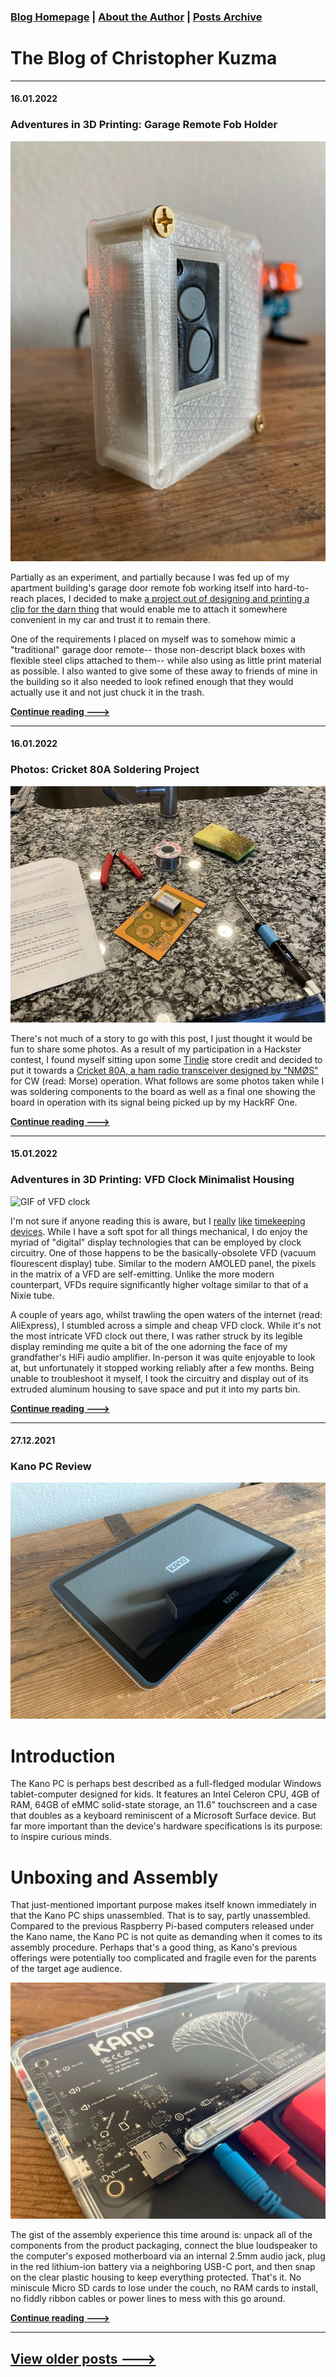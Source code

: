 ### [Blog Homepage](https://github.com/ckuzma/blog) | [About the Author](https://ckuzma.github.io/) | [Posts Archive](/posts)
# The Blog of Christopher Kuzma

----

#### 16.01.2022
### Adventures in 3D Printing: Garage Remote Fob Holder

![Finished holder](posts/2022/media/garage_fob/img001.jpeg)

Partially as an experiment, and partially because I was fed up of my apartment building's garage door remote fob working itself into hard-to-reach places, I decided to make [a project out of designing and printing a clip for the darn thing](https://github.com/ckuzma/garage-door-keyfob-holder) that would enable me to attach it somewhere convenient in my car and trust it to remain there.

One of the requirements I placed on myself was to somehow mimic a "traditional" garage door remote-- those non-descript black boxes with flexible steel clips attached to them-- while also using as little print material as possible.  I also wanted to give some of these away to friends of mine in the building so it also needed to look refined enough that they would actually use it and not just chuck it in the trash.

**[Continue reading --->](posts/2022/2022-01-16-garage-fob-holder.md)**

----

#### 16.01.2022
### Photos: Cricket 80A Soldering Project

![cricket_80a_01.jpg](posts/2022/media/cricket_80a/cricket_80a_01.jpg)

There's not much of a story to go with this post, I just thought it would be fun to share some photos.  As a result of my participation in a Hackster contest, I found myself sitting upon some [Tindie](https://www.tindie.com) store credit and decided to put it towards a [Cricket 80A, a ham radio transceiver designed by "NMØS"](http://4sqrp.com/cricket.php) for CW (read: Morse) operation.  What follows are some photos taken while I was soldering components to the board as well as a final one showing the board in operation with its signal being picked up by my HackRF One.

**[Continue reading --->](posts/2022/2022-01-16-cricket-80a-soldering.md)**

----

#### 15.01.2022
### Adventures in 3D Printing: VFD Clock Minimalist Housing

![GIF of VFD clock](posts/2022/media/vfd_clock/vfd_header.GIF)

I'm not sure if anyone reading this is aware, but I [really](../2013/2013-02-19-more-closet-treasures-fossil-abacus.md) [like](../2020/2020-04-08-nixie-tube-box-case-part-1.md) [timekeeping](../2020/2020-09-08-casio-pro-trek-prw-3100-review.md) [devices](../2020/2020-03-30-rgb-wall-display-board-part-3.md).  While I have a soft spot for all things mechanical, I do enjoy the myriad of "digital" display technologies that can be employed by clock circuitry.  One of those happens to be the basically-obsolete VFD (vacuum flourescent display) tube.  Similar to the modern AMOLED panel, the pixels in the matrix of a VFD are self-emitting.  Unlike the more modern counterpart, VFDs require significantly higher voltage similar to that of a Nixie tube.

A couple of years ago, whilst trawling the open waters of the internet (read: AliExpress), I stumbled across a simple and cheap VFD clock.  While it's not the most intricate VFD clock out there, I was rather struck by its legible display reminding me quite a bit of the one adorning the face of my grandfather's HiFi audio amplifier.  In-person it was quite enjoyable to look at, but unfortunately it stopped working reliably after a few months.  Being unable to troubleshoot it myself, I took the circuitry and display out of its extruded aluminum housing to save space and put it into my parts bin.

**[Continue reading --->](posts/2022/2022-01-15-vfd-clock-frame.md)**

----

#### 27.12.2021
### Kano PC Review

![kano pc](posts/2021/media/kano/01.jpeg)

# Introduction

The Kano PC is perhaps best described as a full-fledged modular Windows tablet-computer designed for kids.  It features an Intel Celeron CPU, 4GB of RAM, 64GB of eMMC solid-state storage, an 11.6" touchscreen and a case that doubles as a keyboard reminiscent of a Microsoft Surface device.  But far more important than the device's hardware specifications is its purpose: to inspire curious minds.

# Unboxing and Assembly

That just-mentioned important purpose makes itself known immediately in that the Kano PC ships unassembled.  That is to say, partly unassembled.  Compared to the previous Raspberry Pi-based computers released under the Kano name, the Kano PC is not quite as demanding when it comes to its assembly procedure.  Perhaps that's a good thing, as Kano's previous offerings were potentially too complicated and fragile even for the parents of the target age audience.

![silkscreen micro sd details](posts/2021/media/kano/14.jpeg)

The gist of the assembly experience this time around is: unpack all of the components from the product packaging, connect the blue loudspeaker to the computer's exposed motherboard via an internal 2.5mm audio jack, plug in the red lithium-ion battery via a neighboring USB-C port, and then snap on the clear plastic housing to keep everything protected.  That's it.  No miniscule Micro SD cards to lose under the couch, no RAM cards to install, no fiddly ribbon cables or power lines to mess with this go around.

**[Continue reading --->](posts/2021/2021-12-27-kano-pc-review.md)**

----

## [View older posts --->](/posts)